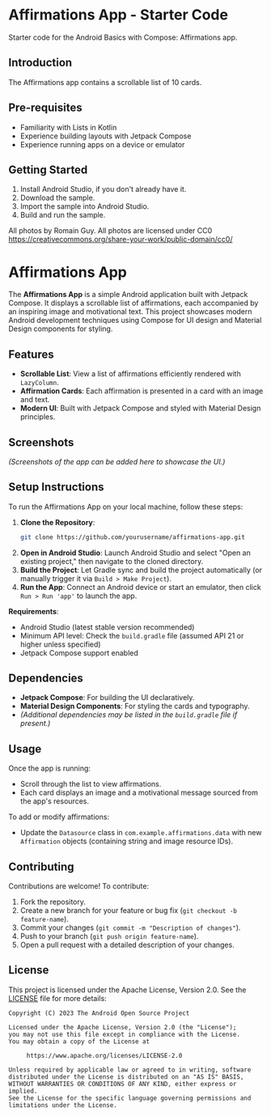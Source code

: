 Affirmations App - Starter Code
================================

Starter code for the Android Basics with Compose: Affirmations app.


Introduction
------------
The Affirmations app contains a scrollable list of 10 cards.


Pre-requisites
--------------
* Familiarity with Lists in Kotlin
* Experience building layouts with Jetpack Compose
* Experience running apps on a device or emulator


Getting Started
---------------
1. Install Android Studio, if you don't already have it.
2. Download the sample.
3. Import the sample into Android Studio.
4. Build and run the sample.

All photos by Romain Guy. All photos are licensed under CC0 https://creativecommons.org/share-your-work/public-domain/cc0/

# Affirmations App

The **Affirmations App** is a simple Android application built with Jetpack Compose. It displays a scrollable list of affirmations, each accompanied by an inspiring image and motivational text. This project showcases modern Android development techniques using Compose for UI design and Material Design components for styling.

## Features

- **Scrollable List**: View a list of affirmations efficiently rendered with `LazyColumn`.
- **Affirmation Cards**: Each affirmation is presented in a card with an image and text.
- **Modern UI**: Built with Jetpack Compose and styled with Material Design principles.

## Screenshots

_(Screenshots of the app can be added here to showcase the UI.)_

## Setup Instructions

To run the Affirmations App on your local machine, follow these steps:

1. **Clone the Repository**:
   ```bash
   git clone https://github.com/yourusername/affirmations-app.git
   ```
2. **Open in Android Studio**: Launch Android Studio and select "Open an existing project," then navigate to the cloned directory.
3. **Build the Project**: Let Gradle sync and build the project automatically (or manually trigger it via `Build > Make Project`).
4. **Run the App**: Connect an Android device or start an emulator, then click `Run > Run 'app'` to launch the app.

**Requirements**:
- Android Studio (latest stable version recommended)
- Minimum API level: Check the `build.gradle` file (assumed API 21 or higher unless specified)
- Jetpack Compose support enabled

## Dependencies

- **Jetpack Compose**: For building the UI declaratively.
- **Material Design Components**: For styling the cards and typography.
- _(Additional dependencies may be listed in the `build.gradle` file if present.)_

## Usage

Once the app is running:
- Scroll through the list to view affirmations.
- Each card displays an image and a motivational message sourced from the app's resources.

To add or modify affirmations:
- Update the `Datasource` class in `com.example.affirmations.data` with new `Affirmation` objects (containing string and image resource IDs).

## Contributing

Contributions are welcome! To contribute:
1. Fork the repository.
2. Create a new branch for your feature or bug fix (`git checkout -b feature-name`).
3. Commit your changes (`git commit -m "Description of changes"`).
4. Push to your branch (`git push origin feature-name`).
5. Open a pull request with a detailed description of your changes.

## License

This project is licensed under the Apache License, Version 2.0. See the [LICENSE](LICENSE) file for more details:

```
Copyright (C) 2023 The Android Open Source Project

Licensed under the Apache License, Version 2.0 (the "License");
you may not use this file except in compliance with the License.
You may obtain a copy of the License at

     https://www.apache.org/licenses/LICENSE-2.0

Unless required by applicable law or agreed to in writing, software
distributed under the License is distributed on an "AS IS" BASIS,
WITHOUT WARRANTIES OR CONDITIONS OF ANY KIND, either express or implied.
See the License for the specific language governing permissions and
limitations under the License.
```